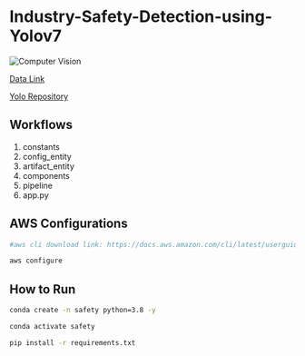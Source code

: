 # Industry-Safety-Detection-using-Yolov7
![Computer Vision](https://img.shields.io/endpoint)


[Data Link](https://drive.google.com/file/d/1ncxeLuWEMXkXVI79LXbA38s-Ij0d2q4E/view)

[Yolo Repository](https://github.com/WongKinYiu/yolov7)

## Workflows
1. constants
2. config_entity
3. artifact_entity
4. components
5. pipeline
6. app.py

## AWS Configurations
```bash
#aws cli download link: https://docs.aws.amazon.com/cli/latest/userguide/getting-started-install.html

aws configure
```

## How to Run
```bash
conda create -n safety python=3.8 -y
```
```bash
conda activate safety
```
```bash
pip install -r requirements.txt
```

